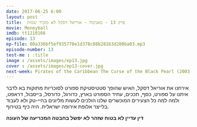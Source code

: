 ```yaml
---
date: 2017-06-25 6:00
layout: post
title: 	פרק 13 - מאניבול - אוריאל דסקל לא מזכיר שמות 
movie: Moneyball
imdb: tt1210166
episode: 13
ep-file: 00a336bf5ef935770e1d378c08b28163d280ba03.mp3
episode-number: 13
test-me : :title
image : /assets/images/ep13.jpg
cover : /assets/images/ep13-cover.jpg
next-week: Pirates of the Caribbean The Curse of the Black Pearl (2003)
---
```

 
אירחנו את אוריאל דסקל, האיש שהופך סטטיסטיקת ספורט לסוכריות מתוקות בא לדבר איתנו על ספורט, כסף, תככים, עתיד הספורט בארץ, כדורגל, כדורסל, בייסבול, דראפט, ולמה למה כל הצעירים המוכשרים שלנו הולכים לעשות מליונים בהיי-טק ולא לעבוד בלייצר אלופת אירופה ישראלית. היה כיף בטירוף.
 
**דין עדיין לא בטוח שזהר לא יפשל בחבטה המכריעה של העונה**


